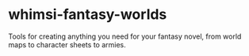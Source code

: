 # whimsi-fantasy-worlds
Tools for creating anything you need for your fantasy novel, from world maps to character sheets to armies.
